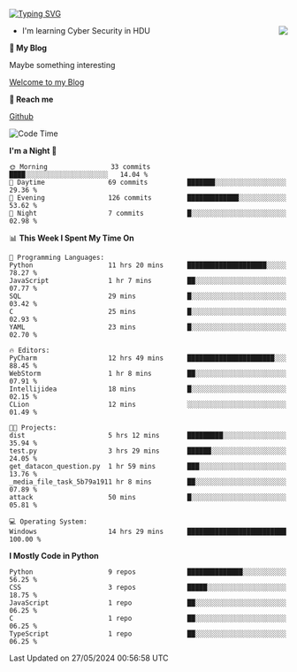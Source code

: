 [![Typing SVG](https://readme-typing-svg.herokuapp.com?font=Fira+Code&pause=1000&random=false&width=450&height=60&lines=Hello+%F0%9F%91%8B%F0%9F%8F%BB;I'm+JBNRZ)](https://git.io/typing-svg)

<a href="#">
  <img align="right" src="https://github-readme-stats.vercel.app/api?username=JBNRZ&show_icons=true&bg_color=15,f2f7fd,E0EAFC" />
</a>

- I'm learning Cyber Security in HDU

 **🌱 My Blog**

Maybe something interesting

[Welcome to my Blog](https://jbnrz.com.cn/)

 **💬 Reach me** 

[Github](https://github.com/JBNRZ)


<!--START_SECTION:waka-->
![Code Time](http://img.shields.io/badge/Code%20Time-508%20hrs%2056%20mins-blue)

**I'm a Night 🦉** 

```text
🌞 Morning                33 commits          ████░░░░░░░░░░░░░░░░░░░░░   14.04 % 
🌆 Daytime                69 commits          ███████░░░░░░░░░░░░░░░░░░   29.36 % 
🌃 Evening                126 commits         █████████████░░░░░░░░░░░░   53.62 % 
🌙 Night                  7 commits           █░░░░░░░░░░░░░░░░░░░░░░░░   02.98 % 
```


📊 **This Week I Spent My Time On** 

```text
💬 Programming Languages: 
Python                   11 hrs 20 mins      ████████████████████░░░░░   78.27 % 
JavaScript               1 hr 7 mins         ██░░░░░░░░░░░░░░░░░░░░░░░   07.77 % 
SQL                      29 mins             █░░░░░░░░░░░░░░░░░░░░░░░░   03.42 % 
C                        25 mins             █░░░░░░░░░░░░░░░░░░░░░░░░   02.93 % 
YAML                     23 mins             █░░░░░░░░░░░░░░░░░░░░░░░░   02.70 % 

🔥 Editors: 
PyCharm                  12 hrs 49 mins      ██████████████████████░░░   88.45 % 
WebStorm                 1 hr 8 mins         ██░░░░░░░░░░░░░░░░░░░░░░░   07.91 % 
Intellijidea             18 mins             █░░░░░░░░░░░░░░░░░░░░░░░░   02.15 % 
CLion                    12 mins             ░░░░░░░░░░░░░░░░░░░░░░░░░   01.49 % 

🐱‍💻 Projects: 
dist                     5 hrs 12 mins       █████████░░░░░░░░░░░░░░░░   35.94 % 
test.py                  3 hrs 29 mins       ██████░░░░░░░░░░░░░░░░░░░   24.05 % 
get_datacon_question.py  1 hr 59 mins        ███░░░░░░░░░░░░░░░░░░░░░░   13.76 % 
_media_file_task_5b79a1911 hr 8 mins         ██░░░░░░░░░░░░░░░░░░░░░░░   07.89 % 
attack                   50 mins             █░░░░░░░░░░░░░░░░░░░░░░░░   05.81 % 

💻 Operating System: 
Windows                  14 hrs 29 mins      █████████████████████████   100.00 % 
```

**I Mostly Code in Python** 

```text
Python                   9 repos             ██████████████░░░░░░░░░░░   56.25 % 
CSS                      3 repos             █████░░░░░░░░░░░░░░░░░░░░   18.75 % 
JavaScript               1 repo              ██░░░░░░░░░░░░░░░░░░░░░░░   06.25 % 
C                        1 repo              ██░░░░░░░░░░░░░░░░░░░░░░░   06.25 % 
TypeScript               1 repo              ██░░░░░░░░░░░░░░░░░░░░░░░   06.25 % 
```




 Last Updated on 27/05/2024 00:56:58 UTC
<!--END_SECTION:waka-->
